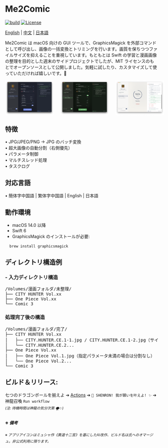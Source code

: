 # Me2Comic

[![build](https://github.com/DawnLiExplorer/Me2Comic/actions/workflows/ci.yml/badge.svg?branch=main)](https://github.com/DawnLiExplorer/Me2Comic/actions/workflows/ci.yml)
[![License](https://img.shields.io/badge/License-MIT-blue)](https://opensource.org/licenses/MIT)

[English](../README.md) | [中文](README_zh.md) | [日本語](README_ja.md)

Me2Comic は macOS 向けの GUI ツールで、GraphicsMagick を外部コマンドとして呼び出し、画像の一括変換とトリミングを行います。画質を保ちつつファイルサイズを抑えることを重視しています。もともとは Swift の学習と漫画画像の整理を目的とした週末のサイドプロジェクトでしたが、MIT ライセンスのもとでオープンソースとして公開しました。気軽に試したり、カスタマイズして使っていただければ嬉しいです。🍻

<div style="display: flex; justify-content: space-between; gap: 20px;">
  <img src="screenshot1.png" style="border: none; width: 32%;" />
  <img src="screenshot2.png" style="border: none; width: 32%;" />
  <img src="screenshot3.png" style="border: none; width: 32%;" />
</div>

## 特徴

• JPG/JPEG/PNG → JPG のバッチ変換  
• 超大画像の自動分割（右側優先）  
• パラメータ制御  
• マルチスレッド処理  
• タスクログ  

## 対応言語

• 簡体字中国語 | 繁体字中国語 | English | 日本語 

## 動作環境

- macOS 14.0 以降
- Swift 6
- GraphicsMagick のインストールが必要:

```shell
  brew install graphicsmagick
```

## ディレクトリ構造例
### - 入力ディレクトリ構造
<pre>
/Volumes/漫画フォルダ/未整理/
├── CITY HUNTER Vol.xx
├── One Piece Vol.xx
└── Comic 3
</pre>

### 処理完了後の構造
<pre>
/Volumes/漫画フォルダ/完了/
├── CITY HUNTER Vol.xx
│   ├── CITY.HUNTER.CE.1-1.jpg / CITY.HUNTER.CE.1-2.jpg（サイズ超過時分割・右側優先）
│   └── CITY.HUNTER.CE.2...
├── One Piece Vol.xx
│   ├── One Piece Vol.1.jpg（指定パラメータ未満の場合は分割なし）
│   └── One Piece Vol.2...
└── Comic 3
</pre>

## ビルド＆リリース:

七つのドラゴンボールを揃えよ ➔ [Actions](../../../actions) ➔ `🐉 SHENRON! 我が願いを叶えよ! ✨` ➔ 神龍召喚 `Run workflow`  
<sub>*(注: 待機時間は神龍の気分次第 🌪️✨)*</sub>

### <sub>※ *備考* </sub> 
<sub>※ *アプリアイコンはミュシャ作《黄道十二宮》を基にしたAI改作、ビルド名は氏へのオマージュ。非公式利用に限ります。* </sub>